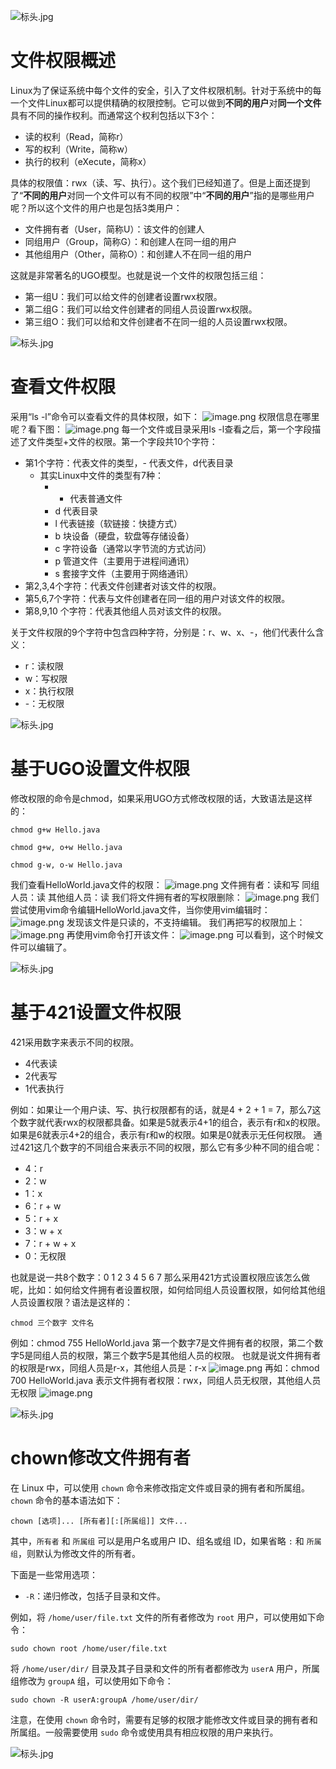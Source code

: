 ![标头.jpg](https://cdn.nlark.com/yuque/0/2023/jpeg/21376908/1692002570088-3338946f-42b3-4174-8910-7e749c31e950.jpeg#averageHue=%23f9f8f8&clientId=uc5a67c34-8a0d-4&from=paste&height=78&id=K78Db&originHeight=78&originWidth=1400&originalType=binary&ratio=1&rotation=0&showTitle=false&size=23158&status=done&style=shadow&taskId=u98709943-fd0b-4e51-821c-a3fc0aef219&title=&width=1400)
# 文件权限概述
Linux为了保证系统中每个文件的安全，引入了文件权限机制。针对于系统中的每一个文件Linux都可以提供精确的权限控制。它可以做到**不同的用户**对**同一个文件**具有不同的操作权利。而通常这个权利包括以下3个：

- 读的权利（Read，简称r）
- 写的权利（Write，简称w）
- 执行的权利（eXecute，简称x）

具体的权限值：rwx（读、写、执行）。这个我们已经知道了。但是上面还提到了“**不同的用户**对同一个文件可以有不同的权限”中“**不同的用户**”指的是哪些用户呢？所以这个文件的用户也是包括3类用户：

- 文件拥有者（User，简称U）：该文件的创建人
- 同组用户（Group，简称G）：和创建人在同一组的用户
- 其他组用户（Other，简称O）：和创建人不在同一组的用户

这就是非常著名的UGO模型。也就是说一个文件的权限包括三组：

- 第一组U：我们可以给文件的创建者设置rwx权限。
- 第二组G：我们可以给文件创建者的同组人员设置rwx权限。
- 第三组O：我们可以给和文件创建者不在同一组的人员设置rwx权限。

![标头.jpg](https://cdn.nlark.com/yuque/0/2023/jpeg/21376908/1692002570088-3338946f-42b3-4174-8910-7e749c31e950.jpeg#averageHue=%23f9f8f8&clientId=uc5a67c34-8a0d-4&from=paste&height=78&id=m2pf2&originHeight=78&originWidth=1400&originalType=binary&ratio=1&rotation=0&showTitle=false&size=23158&status=done&style=shadow&taskId=u98709943-fd0b-4e51-821c-a3fc0aef219&title=&width=1400)
# 查看文件权限
采用“ls -l”命令可以查看文件的具体权限，如下：
![image.png](https://cdn.nlark.com/yuque/0/2022/png/21376908/1671701444965-b9779580-a535-4a33-84c2-fa75f6c1af41.png#averageHue=%230e0c0a&clientId=ubb05a43b-9bc5-4&from=paste&height=180&id=ud9ad2225&originHeight=180&originWidth=767&originalType=binary&ratio=1&rotation=0&showTitle=false&size=17694&status=done&style=shadow&taskId=u756ead0b-025f-41d8-917e-e42909ebd30&title=&width=767)
权限信息在哪里呢？看下图：
![image.png](https://cdn.nlark.com/yuque/0/2022/png/21376908/1671701647547-9e0a6b44-8aad-4448-9f6b-c8914b86d476.png#averageHue=%233c3635&clientId=ubb05a43b-9bc5-4&from=paste&height=318&id=u09b98fa8&originHeight=318&originWidth=886&originalType=binary&ratio=1&rotation=0&showTitle=false&size=34598&status=done&style=shadow&taskId=uad6eb290-f0b7-463f-996e-deeec82f9bd&title=&width=886)
每一个文件或目录采用ls -l查看之后，第一个字段描述了文件类型+文件的权限。第一个字段共10个字符：

- 第1个字符：代表文件的类型，- 代表文件，d代表目录
   - 其实Linux中文件的类型有7种：
      - - 代表普通文件
      - d 代表目录
      - l 代表链接（软链接：快捷方式）
      - b 块设备（硬盘，软盘等存储设备）
      - c 字符设备（通常以字节流的方式访问）
      - p 管道文件（主要用于进程间通讯）
      - s 套接字文件（主要用于网络通讯）
- 第2,3,4个字符：代表文件创建者对该文件的权限。
- 第5,6,7个字符：代表与文件创建者在同一组的用户对该文件的权限。
- 第8,9,10 个字符：代表其他组人员对该文件的权限。

关于文件权限的9个字符中包含四种字符，分别是：r、w、x、-，他们代表什么含义：

- r：读权限
- w：写权限
- x：执行权限
- -：无权限

![标头.jpg](https://cdn.nlark.com/yuque/0/2023/jpeg/21376908/1692002570088-3338946f-42b3-4174-8910-7e749c31e950.jpeg#averageHue=%23f9f8f8&clientId=uc5a67c34-8a0d-4&from=paste&height=78&id=XmZcK&originHeight=78&originWidth=1400&originalType=binary&ratio=1&rotation=0&showTitle=false&size=23158&status=done&style=shadow&taskId=u98709943-fd0b-4e51-821c-a3fc0aef219&title=&width=1400)
# 基于UGO设置文件权限
修改权限的命令是chmod，如果采用UGO方式修改权限的话，大致语法是这样的：
```shell
chmod g+w Hello.java
```
```shell
chmod g+w, o+w Hello.java
```
```shell
chmod g-w, o-w Hello.java
```
我们查看HelloWorld.java文件的权限：
![image.png](https://cdn.nlark.com/yuque/0/2023/png/21376908/1672887421493-a5356333-300e-42eb-ae6b-ab36c5432853.png#averageHue=%2324211f&clientId=ud68a0614-fd31-4&from=paste&height=62&id=u5ab22cab&originHeight=62&originWidth=774&originalType=binary&ratio=1&rotation=0&showTitle=false&size=6117&status=done&style=shadow&taskId=u22e25e56-2119-40d5-8b01-cc9168a0894&title=&width=774)
文件拥有者：读和写
同组人员：读
其他组人员：读
我们将文件拥有者的写权限删除：
![image.png](https://cdn.nlark.com/yuque/0/2023/png/21376908/1672887526575-22a4274c-c125-4dd8-92bd-161449f4f463.png#averageHue=%2314110f&clientId=ud68a0614-fd31-4&from=paste&height=79&id=u6d31c162&originHeight=79&originWidth=758&originalType=binary&ratio=1&rotation=0&showTitle=false&size=8769&status=done&style=shadow&taskId=ued585f99-9a3c-42d9-8aa3-9afff803daf&title=&width=758)
我们尝试使用vim命令编辑HelloWorld.java文件，当你使用vim编辑时：
![image.png](https://cdn.nlark.com/yuque/0/2023/png/21376908/1672887622602-31b9d24f-3ad7-40ac-a92f-ef4f07854725.png#averageHue=%23040302&clientId=ud68a0614-fd31-4&from=paste&height=133&id=u0a19d71c&originHeight=133&originWidth=497&originalType=binary&ratio=1&rotation=0&showTitle=false&size=3962&status=done&style=shadow&taskId=uc6ecf26b-cca6-48da-921a-487d0430399&title=&width=497)
发现该文件是只读的，不支持编辑。
我们再把写的权限加上：
![image.png](https://cdn.nlark.com/yuque/0/2023/png/21376908/1672889098798-79ffce26-93b8-4d5c-ba00-61b357bdfabf.png#averageHue=%23161310&clientId=ud68a0614-fd31-4&from=paste&height=75&id=u35247954&originHeight=75&originWidth=752&originalType=binary&ratio=1&rotation=0&showTitle=false&size=8906&status=done&style=shadow&taskId=u94923b8f-5e5a-4c92-81e5-dd2094e07b5&title=&width=752)
再使用vim命令打开该文件：
![image.png](https://cdn.nlark.com/yuque/0/2023/png/21376908/1672889130487-60843f6c-883a-436f-b5de-41d44f392a77.png#averageHue=%23060504&clientId=ud68a0614-fd31-4&from=paste&height=90&id=u645a7d42&originHeight=90&originWidth=387&originalType=binary&ratio=1&rotation=0&showTitle=false&size=2618&status=done&style=shadow&taskId=u121e09bc-3741-4aeb-a557-6440f32103c&title=&width=387)
可以看到，这个时候文件可以编辑了。

![标头.jpg](https://cdn.nlark.com/yuque/0/2023/jpeg/21376908/1692002570088-3338946f-42b3-4174-8910-7e749c31e950.jpeg#averageHue=%23f9f8f8&clientId=uc5a67c34-8a0d-4&from=paste&height=78&id=Td0bx&originHeight=78&originWidth=1400&originalType=binary&ratio=1&rotation=0&showTitle=false&size=23158&status=done&style=shadow&taskId=u98709943-fd0b-4e51-821c-a3fc0aef219&title=&width=1400)
# 基于421设置文件权限
421采用数字来表示不同的权限。

- 4代表读
- 2代表写
- 1代表执行

例如：如果让一个用户读、写、执行权限都有的话，就是4 + 2 + 1 = 7，那么7这个数字就代表rwx的权限都具备。如果是5就表示4+1的组合，表示有r和x的权限。如果是6就表示4+2的组合，表示有r和w的权限。如果是0就表示无任何权限。
通过421这几个数字的不同组合来表示不同的权限，那么它有多少种不同的组合呢：

- 4：r
- 2：w
- 1：x
- 6：r + w
- 5：r + x
- 3：w + x
- 7：r + w + x
- 0：无权限

也就是说一共8个数字：0 1 2 3 4 5 6 7
那么采用421方式设置权限应该怎么做呢，比如：如何给文件拥有者设置权限，如何给同组人员设置权限，如何给其他组人员设置权限？语法是这样的：
```shell
chmod 三个数字 文件名
```
例如：chmod 755 HelloWorld.java
第一个数字7是文件拥有者的权限，第二个数字5是同组人员的权限，第三个数字5是其他组人员的权限。
也就是说文件拥有者的权限是rwx，同组人员是r-x，其他组人员是：r-x
![image.png](https://cdn.nlark.com/yuque/0/2023/png/21376908/1672891331189-13841786-6752-4068-b4c3-953aa4d70760.png#averageHue=%2313100e&clientId=ud68a0614-fd31-4&from=paste&height=77&id=u18fc277d&originHeight=77&originWidth=770&originalType=binary&ratio=1&rotation=0&showTitle=false&size=9813&status=done&style=shadow&taskId=u52532d51-fc48-4036-b98a-f23ea6a7a65&title=&width=770)
再如：chmod 700 HelloWorld.java
表示文件拥有者权限：rwx，同组人员无权限，其他组人员无权限
![image.png](https://cdn.nlark.com/yuque/0/2023/png/21376908/1672891418802-0141745f-ad7b-4ecc-81af-c4152371c647.png#averageHue=%23120f0d&clientId=ud68a0614-fd31-4&from=paste&height=80&id=u14b076e6&originHeight=80&originWidth=757&originalType=binary&ratio=1&rotation=0&showTitle=false&size=9837&status=done&style=shadow&taskId=u91c678a3-b195-4fe4-a247-1dbeb4be48b&title=&width=757)

![标头.jpg](https://cdn.nlark.com/yuque/0/2023/jpeg/21376908/1692002570088-3338946f-42b3-4174-8910-7e749c31e950.jpeg#averageHue=%23f9f8f8&clientId=uc5a67c34-8a0d-4&from=paste&height=78&id=l2nFI&originHeight=78&originWidth=1400&originalType=binary&ratio=1&rotation=0&showTitle=false&size=23158&status=done&style=shadow&taskId=u98709943-fd0b-4e51-821c-a3fc0aef219&title=&width=1400)
# chown修改文件拥有者
在 Linux 中，可以使用 `chown` 命令来修改指定文件或目录的拥有者和所属组。`chown` 命令的基本语法如下：

```
chown [选项]... [所有者][:[所属组]] 文件...
```

其中，`所有者` 和 `所属组` 可以是用户名或用户 ID、组名或组 ID，如果省略 `:` 和 `所属组`，则默认为修改文件的所有者。

下面是一些常用选项：

- `-R`：递归修改，包括子目录和文件。

例如，将 `/home/user/file.txt` 文件的所有者修改为 `root` 用户，可以使用如下命令：

```
sudo chown root /home/user/file.txt
```

将 `/home/user/dir/` 目录及其子目录和文件的所有者都修改为 `userA` 用户，所属组修改为 `groupA` 组，可以使用如下命令：

```
sudo chown -R userA:groupA /home/user/dir/
```

注意，在使用 `chown` 命令时，需要有足够的权限才能修改文件或目录的拥有者和所属组。一般需要使用 `sudo` 命令或使用具有相应权限的用户来执行。

![标头.jpg](https://cdn.nlark.com/yuque/0/2023/jpeg/21376908/1692002570088-3338946f-42b3-4174-8910-7e749c31e950.jpeg#averageHue=%23f9f8f8&clientId=uc5a67c34-8a0d-4&from=paste&height=78&id=n9kU0&originHeight=78&originWidth=1400&originalType=binary&ratio=1&rotation=0&showTitle=false&size=23158&status=done&style=shadow&taskId=u98709943-fd0b-4e51-821c-a3fc0aef219&title=&width=1400)
